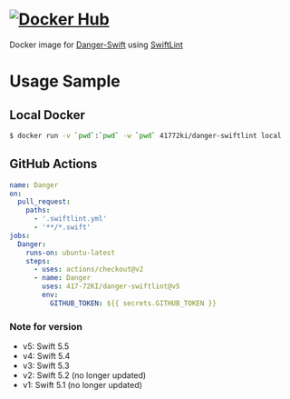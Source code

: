 # [![Docker Hub](http://dockeri.co/image/41772ki/danger-swiftlint)](https://hub.docker.com/r/41772ki/danger-swiftlint)

Docker image for [Danger-Swift](https://github.com/danger/swift) using [SwiftLint](https://github.com/realm/SwiftLint)

# Usage Sample

## Local Docker

```sh
$ docker run -v `pwd`:`pwd` -w `pwd` 41772ki/danger-swiftlint local
```

## GitHub Actions

```yml
name: Danger
on:
  pull_request:
    paths:
      - '.swiftlint.yml'
      - '**/*.swift'
jobs:
  Danger:
    runs-on: ubuntu-latest
    steps:
      - uses: actions/checkout@v2
      - name: Danger
        uses: 417-72KI/danger-swiftlint@v5
        env:
          GITHUB_TOKEN: ${{ secrets.GITHUB_TOKEN }}
```

### Note for version
- v5: Swift 5.5
- v4: Swift 5.4
- v3: Swift 5.3
- v2: Swift 5.2 (no longer updated)
- v1: Swift 5.1 (no longer updated)

